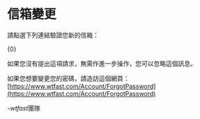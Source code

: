 # 信箱變更

請點選下列連結驗證您新的信箱：

{0}

如果您沒有提出這項請求，無需作進一步操作，您可以忽略這個訊息。

如果您想要變更您的密碼，請造訪這個網頁：[https://www.wtfast.com/Account/ForgotPassword](https://www.wtfast.com/Account/ForgotPassword)

-*wtfast*團隊